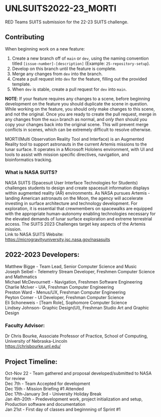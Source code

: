 # UNLSUITS2022-23_MORTI
RED Teams SUITS submission for the 22-23 SUITS challenge.

## Contributing
When beginning work on a new feature:
1. Create a new branch off of `main` or `dev`, using the naming convention titled `[issue-number]-[description]` (Example: `25-repository-setup`).
2. Develop on this branch until the feature is complete.
3. Merge any changes from `dev` into the branch.
4. Create a pull request into `dev` for the feature, filling out the provided template.
5. When `dev` is stable, create a pull request for `dev` into `main`.

**NOTE**: If your feature requires any changes to a scene, before beginning development on the feature you should duplicate 
the scene in question. While working on the feature, you should only make changes to this scene, and not the original. Once you 
are ready to create the pull request, merge in any changes from the `main` branch as normal, and *only then* should you copy your 
changes back into  the original scene. This will prevent merge conflicts in scenes, which can be extremely difficult to resolve otherwise.


MORTI(Multi Observation Reality Tool and Interface) is an Augmented Reality tool to support astronauts in the current Artemis missions to the lunar surface. It operates in a Microsoft Hololens environment, with UI and tools to assist with mission specific directives, navigation, and bioinformatics tracking.

### What is NASA SUITS?
NASA SUITS (Spacesuit User Interface Technologies for Students) challenges students to design and create spacesuit information displays within augmented reality (AR) environments. As NASA pursues Artemis - landing American astronauts on the Moon, the agency will accelerate investing in surface architecture and technology development. For exploration, it is essential that crewmembers on spacewalks are equipped with the appropriate human-autonomy enabling technologies necessary for the elevated demands of lunar surface exploration and extreme terrestrial access. The SUITS 2023 Challenges target key aspects of the Artemis mission.
<br />
Link to NASA SUITS Website: https://microgravityuniversity.jsc.nasa.gov/nasasuits <br />

## 2022-2023 Developers:<br />
Matthew Bigge - Team Lead, Senior Computer Science and Music<br />
Joseph Seibel - Telemetry Stream Developer, Freshmen Computer Science and Mathmatics <br />
Michael McDevournett - Navigation, Freshmen Software Engineering<br />
Charlie McIver - UIA, Freshman Computer Engineering<br />
Preston Ward - Menus/UX, Freshman Computer Engineering<br />
Peyton Comer - UI Developer, Freshman Computer Science <br />
Eli Schoneweis - [Team Role], Sophomore Computer Science<br />
Lindsey Johnson- Graphic Design(UI), Freshman Studio Art and Graphic Design<br />

### Faculty Advisor:<br />
Dr Chris Bourke, Associate Professor of Practice, School of Computing, University of Nebraska-Lincoln<br />
https://chrisbourke.unl.edu/ <br />

## Project Timeline:<br />
Oct-Nov 22 - Team gathered and proposal developed/submitted to NASA for review<br />
Dec 7th - Team Accepted for development<br />
Dec 15th - Mission Briefing #1 Attended<br />
Dec 17th-January 3rd - University Holiday Break<br />
Jan 4th-20th - Predevelopment work, project initialization and setup, Production software and documentation<br />
Jan 21st - First day of classes and beginnning of Sprint #1<br />
